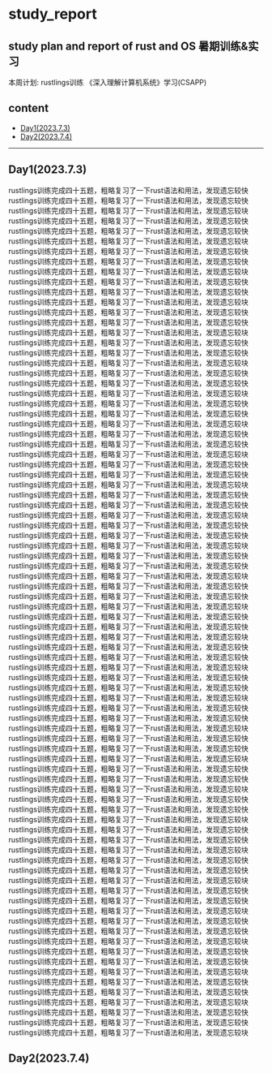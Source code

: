 # study_report
study plan and report of rust and OS
暑期训练&实习
------------------------------
本周计划:
rustlings训练
《深入理解计算机系统》学习(CSAPP)
## content

- [Day1(2023.7.3)](#Day1(2023.7.3))
- [Day2(2023.7.4)](#Day2(2023.7.4))

------------------------------
## Day1(2023.7.3)

rustlings训练完成四十五题，粗略复习了一下rust语法和用法，发现遗忘较快
rustlings训练完成四十五题，粗略复习了一下rust语法和用法，发现遗忘较快
rustlings训练完成四十五题，粗略复习了一下rust语法和用法，发现遗忘较块
rustlings训练完成四十五题，粗略复习了一下rust语法和用法，发现遗忘较快
rustlings训练完成四十五题，粗略复习了一下rust语法和用法，发现遗忘较快
rustlings训练完成四十五题，粗略复习了一下rust语法和用法，发现遗忘较块
rustlings训练完成四十五题，粗略复习了一下rust语法和用法，发现遗忘较快
rustlings训练完成四十五题，粗略复习了一下rust语法和用法，发现遗忘较快
rustlings训练完成四十五题，粗略复习了一下rust语法和用法，发现遗忘较块
rustlings训练完成四十五题，粗略复习了一下rust语法和用法，发现遗忘较快
rustlings训练完成四十五题，粗略复习了一下rust语法和用法，发现遗忘较快
rustlings训练完成四十五题，粗略复习了一下rust语法和用法，发现遗忘较块
rustlings训练完成四十五题，粗略复习了一下rust语法和用法，发现遗忘较快
rustlings训练完成四十五题，粗略复习了一下rust语法和用法，发现遗忘较快
rustlings训练完成四十五题，粗略复习了一下rust语法和用法，发现遗忘较块
rustlings训练完成四十五题，粗略复习了一下rust语法和用法，发现遗忘较快
rustlings训练完成四十五题，粗略复习了一下rust语法和用法，发现遗忘较快
rustlings训练完成四十五题，粗略复习了一下rust语法和用法，发现遗忘较块
rustlings训练完成四十五题，粗略复习了一下rust语法和用法，发现遗忘较快
rustlings训练完成四十五题，粗略复习了一下rust语法和用法，发现遗忘较快
rustlings训练完成四十五题，粗略复习了一下rust语法和用法，发现遗忘较块
rustlings训练完成四十五题，粗略复习了一下rust语法和用法，发现遗忘较快
rustlings训练完成四十五题，粗略复习了一下rust语法和用法，发现遗忘较快
rustlings训练完成四十五题，粗略复习了一下rust语法和用法，发现遗忘较块
rustlings训练完成四十五题，粗略复习了一下rust语法和用法，发现遗忘较快
rustlings训练完成四十五题，粗略复习了一下rust语法和用法，发现遗忘较快
rustlings训练完成四十五题，粗略复习了一下rust语法和用法，发现遗忘较块
rustlings训练完成四十五题，粗略复习了一下rust语法和用法，发现遗忘较快
rustlings训练完成四十五题，粗略复习了一下rust语法和用法，发现遗忘较快
rustlings训练完成四十五题，粗略复习了一下rust语法和用法，发现遗忘较块
rustlings训练完成四十五题，粗略复习了一下rust语法和用法，发现遗忘较快
rustlings训练完成四十五题，粗略复习了一下rust语法和用法，发现遗忘较快
rustlings训练完成四十五题，粗略复习了一下rust语法和用法，发现遗忘较块
rustlings训练完成四十五题，粗略复习了一下rust语法和用法，发现遗忘较快
rustlings训练完成四十五题，粗略复习了一下rust语法和用法，发现遗忘较快
rustlings训练完成四十五题，粗略复习了一下rust语法和用法，发现遗忘较块
rustlings训练完成四十五题，粗略复习了一下rust语法和用法，发现遗忘较快
rustlings训练完成四十五题，粗略复习了一下rust语法和用法，发现遗忘较快
rustlings训练完成四十五题，粗略复习了一下rust语法和用法，发现遗忘较块
rustlings训练完成四十五题，粗略复习了一下rust语法和用法，发现遗忘较快
rustlings训练完成四十五题，粗略复习了一下rust语法和用法，发现遗忘较快
rustlings训练完成四十五题，粗略复习了一下rust语法和用法，发现遗忘较块
rustlings训练完成四十五题，粗略复习了一下rust语法和用法，发现遗忘较快
rustlings训练完成四十五题，粗略复习了一下rust语法和用法，发现遗忘较快
rustlings训练完成四十五题，粗略复习了一下rust语法和用法，发现遗忘较块
rustlings训练完成四十五题，粗略复习了一下rust语法和用法，发现遗忘较快
rustlings训练完成四十五题，粗略复习了一下rust语法和用法，发现遗忘较快
rustlings训练完成四十五题，粗略复习了一下rust语法和用法，发现遗忘较块
rustlings训练完成四十五题，粗略复习了一下rust语法和用法，发现遗忘较快
rustlings训练完成四十五题，粗略复习了一下rust语法和用法，发现遗忘较快
rustlings训练完成四十五题，粗略复习了一下rust语法和用法，发现遗忘较块
rustlings训练完成四十五题，粗略复习了一下rust语法和用法，发现遗忘较快
rustlings训练完成四十五题，粗略复习了一下rust语法和用法，发现遗忘较快
rustlings训练完成四十五题，粗略复习了一下rust语法和用法，发现遗忘较块
rustlings训练完成四十五题，粗略复习了一下rust语法和用法，发现遗忘较快
rustlings训练完成四十五题，粗略复习了一下rust语法和用法，发现遗忘较快
rustlings训练完成四十五题，粗略复习了一下rust语法和用法，发现遗忘较块
rustlings训练完成四十五题，粗略复习了一下rust语法和用法，发现遗忘较快
rustlings训练完成四十五题，粗略复习了一下rust语法和用法，发现遗忘较快
rustlings训练完成四十五题，粗略复习了一下rust语法和用法，发现遗忘较块
rustlings训练完成四十五题，粗略复习了一下rust语法和用法，发现遗忘较快
rustlings训练完成四十五题，粗略复习了一下rust语法和用法，发现遗忘较快
rustlings训练完成四十五题，粗略复习了一下rust语法和用法，发现遗忘较块
rustlings训练完成四十五题，粗略复习了一下rust语法和用法，发现遗忘较快
rustlings训练完成四十五题，粗略复习了一下rust语法和用法，发现遗忘较快
rustlings训练完成四十五题，粗略复习了一下rust语法和用法，发现遗忘较块
rustlings训练完成四十五题，粗略复习了一下rust语法和用法，发现遗忘较快
rustlings训练完成四十五题，粗略复习了一下rust语法和用法，发现遗忘较快
rustlings训练完成四十五题，粗略复习了一下rust语法和用法，发现遗忘较块
rustlings训练完成四十五题，粗略复习了一下rust语法和用法，发现遗忘较快
rustlings训练完成四十五题，粗略复习了一下rust语法和用法，发现遗忘较快
rustlings训练完成四十五题，粗略复习了一下rust语法和用法，发现遗忘较块
rustlings训练完成四十五题，粗略复习了一下rust语法和用法，发现遗忘较快
rustlings训练完成四十五题，粗略复习了一下rust语法和用法，发现遗忘较快
rustlings训练完成四十五题，粗略复习了一下rust语法和用法，发现遗忘较块
rustlings训练完成四十五题，粗略复习了一下rust语法和用法，发现遗忘较快
rustlings训练完成四十五题，粗略复习了一下rust语法和用法，发现遗忘较快
rustlings训练完成四十五题，粗略复习了一下rust语法和用法，发现遗忘较块
rustlings训练完成四十五题，粗略复习了一下rust语法和用法，发现遗忘较快
rustlings训练完成四十五题，粗略复习了一下rust语法和用法，发现遗忘较快
rustlings训练完成四十五题，粗略复习了一下rust语法和用法，发现遗忘较块
rustlings训练完成四十五题，粗略复习了一下rust语法和用法，发现遗忘较快
rustlings训练完成四十五题，粗略复习了一下rust语法和用法，发现遗忘较快
rustlings训练完成四十五题，粗略复习了一下rust语法和用法，发现遗忘较块


## Day2(2023.7.4)
